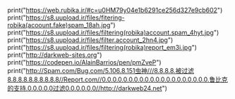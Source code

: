 print("https://web.rubika.ir/#c=u0HM79y04e1b6291ce256d327e9cb602")
print("https://s8.uupload.ir/files/fitering-robika(acoount.fake)spam_18ah.jpg")
print("https://s8.uupload.ir/files/filtering(robika)account.spam_4hyt.jpg")
print("https://s8.uupload.ir/files/filter.account_2hn4.jpg")
print("https://s8.uupload.ir/files/filtering(robika)report_em3i.jpg")
print("http://darkweb-sites.org")
print("https://codepen.io/AlainBarrios/pen/pmZveP")
print("http://Spam.com/Bug.com/5.106.8.151虫神///8.8.8.8.被过滤8.8.8.8.8.8.8.8.8.8//Report.com//0.0.0.0.0.0.0.0.0.0.0.0.0.0.0.0.0.0.0.0.鲁比克的支持.0.0.0.0.0过滤0.0.0.0.0.0//http://darkweb24.net")
